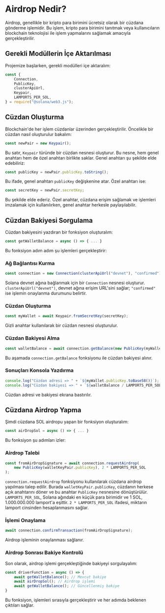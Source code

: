 # Airdrop Nedir?

Airdrop, genellikle bir kripto para birimini ücretsiz olarak bir cüzdana gönderme işlemidir. Bu işlem, kripto para birimini tanıtmak veya kullanıcıların blockchain teknolojisi ile işlem yapmalarını sağlamak amacıyla gerçekleştirilir.

## Gerekli Modüllerin İçe Aktarılması

Projemize başlarken, gerekli modülleri içe aktaralım:

```javascript
const {
    Connection,
    PublicKey,
    clusterApiUrl,
    Keypair,
    LAMPORTS_PER_SOL,
} = require("@solana/web3.js");
```

## Cüzdan Oluşturma

Blockchain'de her işlem cüzdanlar üzerinden gerçekleştirilir. Öncelikle bir cüzdan nasıl oluşturulur bakalım:

```javascript
const newPair = new Keypair();
```

Bu satır, `Keypair` türünde bir cüzdan nesnesi oluşturur. Bu nesne, hem genel anahtarı hem de özel anahtarı birlikte saklar. Genel anahtarı şu şekilde elde edebiliriz:

```javascript
const publicKey = newPair.publicKey.toString();
```

Bu ifade, genel anahtarı `publicKey` değişkenine atar. Özel anahtarı ise:

```javascript
const secretKey = newPair.secretKey;
```

Bu şekilde elde ederiz. Özel anahtar, cüzdana erişim sağlamak ve işlemleri imzalamak için kullanılırken, genel anahtar herkesle paylaşılabilir.

## Cüzdan Bakiyesi Sorgulama

Cüzdan bakiyesini yazdıran bir fonksiyon oluşturalım:

```javascript
const getWalletBalance = async () => { ... }
```

Bu fonksiyon adım adım şu işlemleri gerçekleştirir:

### Ağ Bağlantısı Kurma

```javascript
const connection = new Connection(clusterApiUrl("devnet"), "confirmed");
```

Solana devnet ağına bağlanmak için bir `Connection` nesnesi oluşturur. `clusterApiUrl("devnet")`, devnet ağına erişim URL'sini sağlar; `"confirmed"` ise işlemin onaylanma durumunu belirtir.

### Cüzdan Oluşturma

```javascript
const myWallet = await Keypair.fromSecretKey(secretKey);
```

Gizli anahtar kullanılarak bir cüzdan nesnesi oluşturulur.

### Cüzdan Bakiyesi Alma

```javascript
const walletBalance = await connection.getBalance(new PublicKey(myWallet.publicKey));
```

Bu aşamada `connection.getBalance` fonksiyonu ile cüzdan bakiyesi alınır.

### Sonuçları Konsola Yazdırma

```javascript
console.log("Cüzdan adresi => " + `${myWallet.publicKey.toBase58()}`);
console.log("Cüzdan bakiyesi => " + `${walletBalance / LAMPORTS_PER_SOL} SOL`);
```

Cüzdan adresi ve bakiyesi ekrana bastırılır.

## Cüzdana Airdrop Yapma

Şimdi cüzdana SOL airdropu yapan bir fonksiyon oluşturalım:

```javascript
const airDropSol = async () => { ... }
```

Bu fonksiyon şu adımları izler:

### Airdrop Talebi

```javascript
const fromAirDropSignature = await connection.requestAirdrop(
    new PublicKey(walletKeyPair.publicKey), 2 * LAMPORTS_PER_SOL
);
```

`connection.requestAirdrop` fonksiyonu kullanılarak cüzdana airdrop yapılması talep edilir. Burada `walletKeyPair.publicKey`, cüzdanın herkese açık anahtarını döner ve bu anahtar `PublicKey` nesnesine dönüştürülür. `LAMPORTS_PER_SOL`, Solana ağındaki en küçük para birimidir ve 1 SOL, 1.000.000.000 lamport'a eşittir. `2 * LAMPORTS_PER_SOL` ifadesi, miktarın lamport cinsinden hesaplanmasını sağlar.

### İşlemi Onaylama

```javascript
await connection.confirmTransaction(fromAirDropSignature);
```

Airdrop işleminin onaylanması sağlanır.

### Airdrop Sonrası Bakiye Kontrolü

Son olarak, airdrop işlemi gerçekleştiğinde bakiyeyi sorgulayalım:

```javascript
const driverFunction = async () => {
    await getWalletBalance(); // Mevcut bakiye
    await airDropSol(); // Airdrop işlemi
    await getWalletBalance(); // Güncellenmiş bakiye
}
```
Bu fonksiyon, işlemleri sırasıyla gerçekleştirir ve her adımda beklenen çıktıları sağlar.
